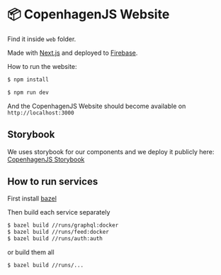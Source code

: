 # 📦 CopenhagenJS Website

Find it inside `web` folder.

Made with [Next.js](https://nextjs.org/) and deployed to [Firebase](https://firebase.google.com/).

How to run the website:

```bash
$ npm install
```

```bash
$ npm run dev
```

And the CopenhagenJS Website should become available on `http://localhost:3000`

## Storybook

We uses storybook for our components and we deploy it publicly here:
[CopenhagenJS Storybook](https://copenhagenjs.dk/static/storybook/)

## How to run services

First install [bazel](https://bazel.build/)

Then build each service separately

```bash
$ bazel build //runs/graphql:docker
$ bazel build //runs/feed:docker
$ bazel build //runs/auth:auth
```

or build them all

```bash
$ bazel build //runs/...
```
